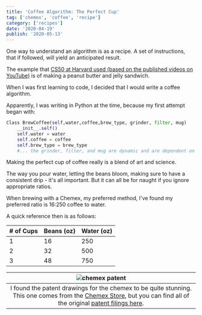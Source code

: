 ```yaml
---
title: 'Coffee Algorithm: The Perfect Cup'
tag: ['chemex', 'coffee', 'recipe']
category: ['recipes']
date: '2020-04-19'
publish: '2020-05-13'
---
```

One way to understand an algorithm is as a recipe. A set of instructions, that if followed, will yield an anticipated result.

The example that [CS50 at Harvard used (based on the published videos on YouTube)](https://www.youtube.com/watch?v=euFj8D1A1Kw) is of making a peanut butter and jelly sandwich.

When I was first learning to code, I decided that I would write a coffee algorithm.

Apparently, I was writing in Python at the time, because my first attempt began with:

```python
Class BrewCoffee(self,water,coffee,brew_type, grinder, filter, mug)
	__init__.self()
	self.water = water
	self.coffee = coffee
	self.brew_type = brew_type
	#... the grinder, filter, and mug are dynamic and are dependent on the coffee and brew_type
```

Making the perfect cup of coffee really is a blend of art and science.

The way you pour water, letting the beans bloom, making sure to have a consistent drip - it's all important. But it can all be for naught if you ignore appropriate ratios.

When brewing with a Chemex, my preferred method, I've found my preferred ratio is 16:250 coffee to water.

A quick reference then is as follows:

| # of Cups | Beans (oz) | Water (oz) |
| --------- | ---------- | ---------- |
| 1         | 16         | 250        |
| 2         | 32         | 500        |
| 3         | 48         | 750        |


| ![chemex patent](https://res.cloudinary.com/scweiss1/image/upload/v1587303251/code-comments/chemex-patent-poster-1943-sheet2-detail_1_qqzt0j.png)|
|:---:|
| I found the patent drawings for the chemex to be quite stunning. This one comes from the [Chemex Store](https://www.chemexcoffeemaker.com/patent-poster-1943-sheet-2.html), but you can find all of the original [patent filings here](http://fantes.net/manuals/chemex-patents.pdf).|
